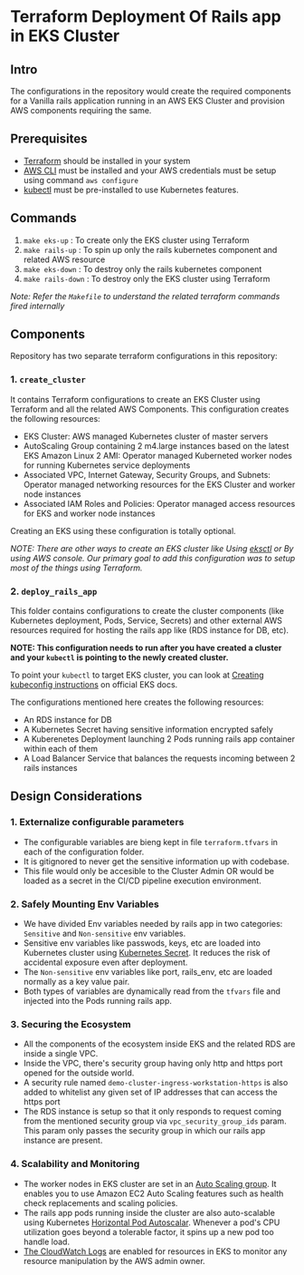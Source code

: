 # Terraform Deployment Of Rails app in EKS Cluster

## Intro

The configurations in the repository would create the required components for a Vanilla rails application running in an AWS EKS Cluster and provision AWS components requiring the same.

## Prerequisites

- [Terraform](https://learn.hashicorp.com/terraform/getting-started/install.html) should be installed in your system
- [AWS CLI](https://docs.aws.amazon.com/cli/latest/userguide/cli-chap-install.html) must be installed and your AWS credentials must be setup using command `aws configure`
- [kubectl](https://kubernetes.io/docs/tasks/tools/install-kubectl/) must be pre-installed to use Kubernetes features.

## Commands

1. `make eks-up` : To create only the EKS cluster using Terraform
2. `make rails-up` : To spin up only the rails kubernetes component and related AWS resource
3. `make eks-down` : To destroy only the rails kubernetes component
4. `make rails-down` : To destroy only the EKS cluster using Terraform

*Note: Refer the `Makefile` to understand the related terraform commands fired internally*

## Components

Repository has two separate terraform configurations in this repository:

### 1. `create_cluster`
 
It contains Terraform configurations to create an EKS Cluster using Terraform and all the related AWS Components. This configuration creates the following resources:

- EKS Cluster: AWS managed Kubernetes cluster of master servers
- AutoScaling Group containing 2 m4.large instances based on the latest EKS Amazon Linux 2 AMI: Operator managed Kuberneted worker nodes for running Kubernetes service deployments
- Associated VPC, Internet Gateway, Security Groups, and Subnets: Operator managed networking resources for the EKS Cluster and worker node instances
- Associated IAM Roles and Policies: Operator managed access resources for EKS and worker node instances

Creating an EKS using these configuration is totally optional.

*NOTE: There are other ways to create an EKS cluster like Using [eksctl](https://docs.aws.amazon.com/eks/latest/userguide/getting-started-eksctl.html) or By using AWS console. Our primary goal to add this configuration was to setup most of the things using Terraform.*

### 2. `deploy_rails_app`

This folder contains configurations to create the cluster components (like Kubernetes deployment, Pods, Service, Secrets) and other external AWS resources required for hosting the rails app like (RDS instance for DB, etc).

**NOTE: This configuration needs to run after you have created a cluster and your `kubectl` is pointing to the newly created cluster.**

To point your `kubectl` to target EKS cluster, you can look at [Creating kubeconfig instructions](https://docs.aws.amazon.com/eks/latest/userguide/create-kubeconfig.html) on official EKS docs.

The configurations mentioned here creates the following resources:

- An RDS instance for DB
- A Kubernetes Secret having sensitive information encrypted safely
- A Kuberenetes Deployment launching 2 Pods running rails app container within each of them
- A Load Balancer Service that balances the requests incoming between 2 rails instances

## Design Considerations

### 1. Externalize configurable parameters
- The configurable variables are bieng kept in file `terraform.tfvars` in each of the configuration folder.
- It is gitignored to never get the sensitive information up with codebase.
- This file would only be accesible to the Cluster Admin OR would be loaded as a secret in the CI/CD pipeline execution environment.

### 2. Safely Mounting Env Variables

- We have divided Env variables needed by rails app in two categories: `Sensitive` and `Non-sensitive` env variables.
- Sensitive env variables like passwods, keys, etc are loaded into Kubernetes cluster using [Kubernetes Secret](https://kubernetes.io/docs/concepts/configuration/secret/). It reduces the risk of accidental exposure even after deployment.
- The `Non-sensitive` env variables like port, rails_env, etc are loaded normally as a key value pair.
- Both types of variables are dynamically read from the `tfvars` file and injected into the Pods running rails app.

### 3. Securing the Ecosystem

- All the components of the ecosystem inside EKS and the related RDS are inside a single VPC.
- Inside the VPC, there's security group having only http and https port opened for the outside world. 
- A security rule named `demo-cluster-ingress-workstation-https` is also added to whitelist any given set of IP addresses that can access the https port
- The RDS instance is setup so that it only responds to request coming from the mentioned security group via `vpc_security_group_ids` param. This param only passes the security group in which our rails app instance are present.

### 4. Scalability and Monitoring
- The worker nodes in EKS cluster are set in an [Auto Scaling group](https://docs.aws.amazon.com/autoscaling/ec2/userguide/AutoScalingGroup.html). It enables you to use Amazon EC2 Auto Scaling features such as health check replacements and scaling policies.
- The rails app pods running inside the cluster are also auto-scalable using Kubernetes [Horizontal Pod Autoscalar](https://kubernetes.io/docs/tasks/run-application/horizontal-pod-autoscale/). Whenever a pod's CPU utilization goes beyond a tolerable factor, it spins up a new pod too handle load.  
- [The CloudWatch Logs](https://docs.aws.amazon.com/eks/latest/userguide/control-plane-logs.html) are enabled for resources in EKS to monitor any resource manipulation by the AWS admin owner.
